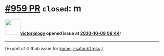# [\#959 PR](https://github.com/komeiji-satori/Dress/pull/959) `closed`: m

#### <img src="https://avatars.githubusercontent.com/u/53094619?u=af59afe2c37c7cf26a95989b89e7bf56e3454af3&v=4" width="50">[victorialogy](https://github.com/victorialogy) opened issue at [2020-10-09 06:44](https://github.com/komeiji-satori/Dress/pull/959):






-------------------------------------------------------------------------------



[Export of Github issue for [komeiji-satori/Dress](https://github.com/komeiji-satori/Dress).]
